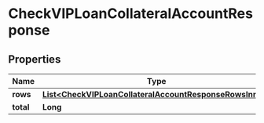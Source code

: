 

# CheckVIPLoanCollateralAccountResponse


## Properties

| Name | Type | Description | Notes |
|------------ | ------------- | ------------- | -------------|
|**rows** | [**List&lt;CheckVIPLoanCollateralAccountResponseRowsInner&gt;**](CheckVIPLoanCollateralAccountResponseRowsInner.md) |  |  [optional] |
|**total** | **Long** |  |  [optional] |



